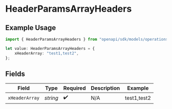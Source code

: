 # HeaderParamsArrayHeaders

## Example Usage

```typescript
import { HeaderParamsArrayHeaders } from "openapi/sdk/models/operations";

let value: HeaderParamsArrayHeaders = {
    xHeaderArray: "test1,test2",
};
```

## Fields

| Field              | Type               | Required           | Description        | Example            |
| ------------------ | ------------------ | ------------------ | ------------------ | ------------------ |
| `xHeaderArray`     | *string*           | :heavy_check_mark: | N/A                | test1,test2        |